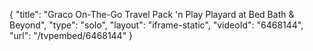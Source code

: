 {
    "title": "Graco On-The-Go Travel Pack 'n Play Playard at Bed Bath & Beyond",
    "type": "solo",
    "layout": "iframe-static",
    "videoId": "6468144",
    "url": "\/tvpembed\/6468144"
}